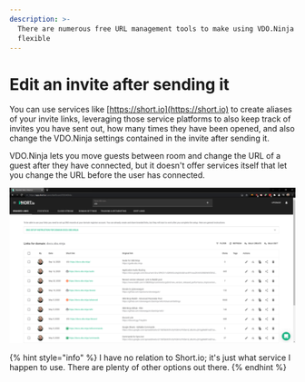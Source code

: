```yaml
---
description: >-
  There are numerous free URL management tools to make using VDO.Ninja even more
  flexible
---
```


# Edit an invite after sending it

You can use services like [https://short.io](https://short.io) to create aliases of your invite links, leveraging those service platforms to also keep track of invites you have sent out, how many times they have been opened, and also change the VDO.Ninja settings contained in the invite after sending it.

VDO.Ninja lets you move guests between room and change the URL of a guest after they have connected, but it doesn't offer services itself that let you change the URL before the user has connected.

![An example of the Short.io link-management dashboard](<../.gitbook/assets/image (94).png>)

{% hint style="info" %}
I have no relation to Short.io; it's just what service I happen to use.  There are plenty of other options out there.
{% endhint %}
